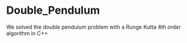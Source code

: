 # Double_Pendulum
We solved the double pendulum problem with a Runge Kutta 4th order algorithm in C++
